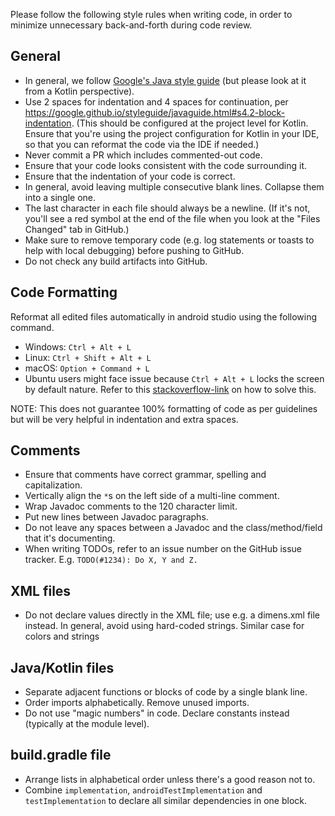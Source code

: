 Please follow the following style rules when writing code, in order to minimize unnecessary back-and-forth during code review.

## General
- In general, we follow [Google's Java style guide](https://google.github.io/styleguide/javaguide.html#s4.2-block-indentation) (but please look at it from a Kotlin perspective).
- Use 2 spaces for indentation and 4 spaces for continuation, per https://google.github.io/styleguide/javaguide.html#s4.2-block-indentation. (This should be configured at the project level for Kotlin. Ensure that you're using the project configuration for Kotlin in your IDE, so that you can reformat the code via the IDE if needed.)
- Never commit a PR which includes commented-out code.
- Ensure that your code looks consistent with the code surrounding it.
- Ensure that the indentation of your code is correct.
- In general, avoid leaving multiple consecutive blank lines. Collapse them into a single one.
- The last character in each file should always be a newline. (If it's not, you'll see a red symbol at the end of the file when you look at the "Files Changed" tab in GitHub.)
- Make sure to remove temporary code (e.g. log statements or toasts to help with local debugging) before pushing to GitHub.
- Do not check any build artifacts into GitHub.

## Code Formatting
Reformat all edited files automatically in android studio using the following command.
- Windows: `Ctrl + Alt + L`
- Linux: `Ctrl + Shift + Alt + L`
- macOS: `Option + Command + L`
- Ubuntu users might face issue because `Ctrl + Alt + L` locks the screen by default nature. Refer to this [stackoverflow-link](https://stackoverflow.com/questions/16580171/code-formatting-shortcut-in-android-studio) on how to solve this.

NOTE: This does not guarantee 100% formatting of code as per guidelines but will be very helpful in indentation and extra spaces.

## Comments
- Ensure that comments have correct grammar, spelling and capitalization.
- Vertically align the `*`s on the left side of a multi-line comment.
- Wrap Javadoc comments to the 120 character limit. 
- Put new lines between Javadoc paragraphs.
- Do not leave any spaces between a Javadoc and the class/method/field that it's documenting.
- When writing TODOs, refer to an issue number on the GitHub issue tracker. E.g. `TODO(#1234): Do X, Y and Z.`

## XML files
- Do not declare values directly in the XML file; use e.g. a dimens.xml file instead. In general, avoid using hard-coded strings. Similar case for colors and strings

## Java/Kotlin files
- Separate adjacent functions or blocks of code by a single blank line.
- Order imports alphabetically. Remove unused imports.
- Do not use "magic numbers" in code. Declare constants instead (typically at the module level).

## build.gradle file
- Arrange lists in alphabetical order unless there's a good reason not to.
- Combine `implementation`, `androidTestImplementation` and `testImplementation` to declare all similar dependencies in one block.